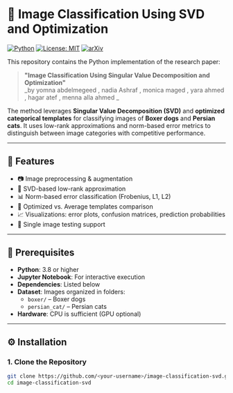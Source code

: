 # 🧠 Image Classification Using SVD and Optimization

[![Python](https://img.shields.io/badge/Python-3.8%2B-blue.svg)](https://www.python.org/downloads/)
[![License: MIT](https://img.shields.io/badge/License-MIT-yellow.svg)](LICENSE)
[![arXiv](https://img.shields.io/badge/arXiv-2412.07288-b31b1b.svg)](https://arxiv.org/abs/2412.07288)

This repository contains the Python implementation of the research paper:

> **"Image Classification Using Singular Value Decomposition and Optimization"**  
> _by yomna abdelmegeed , nadia Ashraf , monica maged , yara ahmed , hagar atef , menna alla ahmed _

The method leverages **Singular Value Decomposition (SVD)** and **optimized categorical templates** for classifying images of **Boxer dogs** and **Persian cats**. It uses low-rank approximations and norm-based error metrics to distinguish between image categories with competitive performance.

---

## 📌 Features

- 📷 Image preprocessing & augmentation  
- 🧮 SVD-based low-rank approximation  
- 📊 Norm-based error classification (Frobenius, L1, L2)  
- 🧠 Optimized vs. Average templates comparison  
- 📈 Visualizations: error plots, confusion matrices, prediction probabilities  
- 🧪 Single image testing support

---

## 🧰 Prerequisites

- **Python**: 3.8 or higher  
- **Jupyter Notebook**: For interactive execution  
- **Dependencies**: Listed below  
- **Dataset**: Images organized in folders:
  - `boxer/` – Boxer dogs  
  - `persian_cat/` – Persian cats  
- **Hardware**: CPU is sufficient (GPU optional)

---

## ⚙️ Installation

### 1. Clone the Repository

```bash
git clone https://github.com/<your-username>/image-classification-svd.git
cd image-classification-svd
